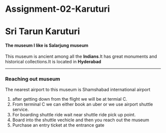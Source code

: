 # Assignment-02-Karuturi
# Sri Tarun Karuturi
#### The museum I like is Salarjung museum

This museum is ancient among all the **Indians**.It has great monuments and historical collections.It is located in **Hyderabad** 
***********************************************************
### Reaching out museum 
The nearest airport to this museum is Shamshabad international airport
1. after getting down from the flight we will be at termial C.
2. From terminal C we can either book an uber or we use airport shuttle service.
3. For boarding shuttle ride wait near shuttle ride pick up point.
4. Board into the shuttle vechicle and then you reach out the museum
5. Purchase an entry ticket at the entrance gate

